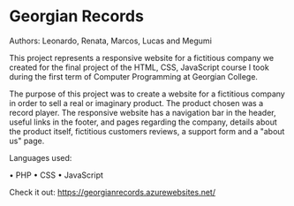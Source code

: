# Georgian Records

Authors: Leonardo, Renata, Marcos, Lucas and Megumi

This project represents a responsive website for a fictitious company we created for the final project of the HTML, CSS, JavaScript course I took during the first term of Computer Programming at Georgian College.

The purpose of this project was to create a website for a fictitious company in order to sell a real or imaginary product. The product chosen was a record player. The responsive website has a navigation bar in the header, useful links in the footer, and pages regarding the company, details about the product itself, fictitious customers reviews, a support form and a "about us" page. 

Languages used:

• PHP
• CSS
• JavaScript

Check it out:
https://georgianrecords.azurewebsites.net/